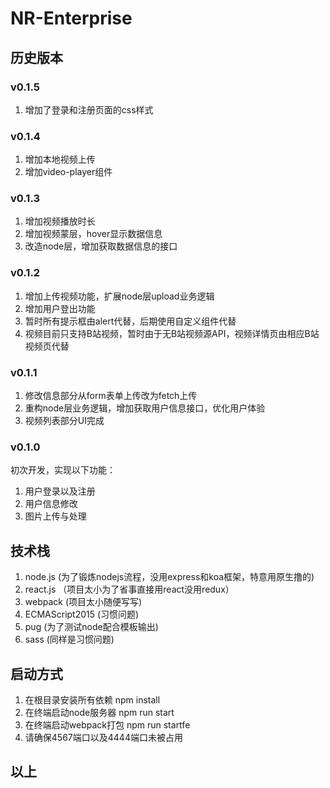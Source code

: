 # NR-Enterprise
## 历史版本
### v0.1.5
1. 增加了登录和注册页面的css样式
### v0.1.4
1. 增加本地视频上传
2. 增加video-player组件
### v0.1.3
1. 增加视频播放时长
2. 增加视频蒙层，hover显示数据信息
3. 改造node层，增加获取数据信息的接口
### v0.1.2
1. 增加上传视频功能，扩展node层upload业务逻辑
2. 增加用户登出功能
3. 暂时所有提示框由alert代替，后期使用自定义组件代替
4. 视频目前只支持B站视频，暂时由于无B站视频源API，视频详情页由相应B站视频页代替
### v0.1.1
1. 修改信息部分从form表单上传改为fetch上传
2. 重构node层业务逻辑，增加获取用户信息接口，优化用户体验
3. 视频列表部分UI完成
### v0.1.0
初次开发，实现以下功能：
1. 用户登录以及注册
2. 用户信息修改
3. 图片上传与处理
## 技术栈
1. node.js (为了锻炼nodejs流程，没用express和koa框架，特意用原生撸的)
2. react.js （项目太小为了省事直接用react没用redux）
3. webpack (项目太小随便写写)
4. ECMAScript2015 (习惯问题)
5. pug (为了测试node配合模板输出)
6. sass (同样是习惯问题)
## 启动方式
1. 在根目录安装所有依赖 npm install
2. 在终端启动node服务器 npm run start
3. 在终端启动webpack打包 npm run startfe
4. 请确保4567端口以及4444端口未被占用
## 以上
